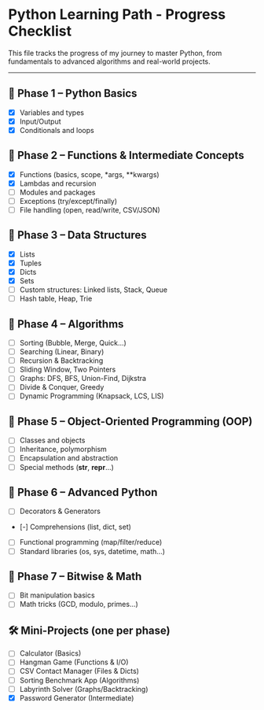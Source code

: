 # Python Learning Path - Progress Checklist

This file tracks the progress of my journey to master Python, from fundamentals to advanced algorithms and real-world projects.

---

## 🧱 Phase 1 – Python Basics
- [x] Variables and types
- [x] Input/Output
- [x] Conditionals and loops

## 🧱 Phase 2 – Functions & Intermediate Concepts
- [x] Functions (basics, scope, *args, **kwargs)
- [x] Lambdas and recursion
- [ ] Modules and packages
- [ ] Exceptions (try/except/finally)
- [ ] File handling (open, read/write, CSV/JSON)

## 🧱 Phase 3 – Data Structures
- [x] Lists
- [x] Tuples
- [x] Dicts
- [x] Sets
- [ ] Custom structures: Linked lists, Stack, Queue
- [ ] Hash table, Heap, Trie

## 🧱 Phase 4 – Algorithms
- [ ] Sorting (Bubble, Merge, Quick...)
- [ ] Searching (Linear, Binary)
- [ ] Recursion & Backtracking
- [ ] Sliding Window, Two Pointers
- [ ] Graphs: DFS, BFS, Union-Find, Dijkstra
- [ ] Divide & Conquer, Greedy
- [ ] Dynamic Programming (Knapsack, LCS, LIS)

## 🧱 Phase 5 – Object-Oriented Programming (OOP)
- [ ] Classes and objects
- [ ] Inheritance, polymorphism
- [ ] Encapsulation and abstraction
- [ ] Special methods (__str__, __repr__...)

## 🧱 Phase 6 – Advanced Python
- [ ] Decorators & Generators
- [-] Comprehensions (list, dict, set)
- [ ] Functional programming (map/filter/reduce)
- [ ] Standard libraries (os, sys, datetime, math...)

## 🧱 Phase 7 – Bitwise & Math
- [ ] Bit manipulation basics
- [ ] Math tricks (GCD, modulo, primes...)

## 🛠️ Mini-Projects (one per phase)
- [ ] Calculator (Basics)
- [ ] Hangman Game (Functions & I/O)
- [ ] CSV Contact Manager (Files & Dicts)
- [ ] Sorting Benchmark App (Algorithms)
- [ ] Labyrinth Solver (Graphs/Backtracking)
- [x] Password Generator (Intermediate)